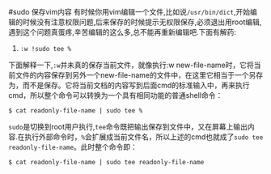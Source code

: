 #sudo 保存vim内容
有时候你用vim编辑一个文件,比如说` /usr/bin/dict `,开始编辑的时候没有注意权限问题,后来保存的时候提示无权限保存,必须退出用root编辑,遇到这个问题真蛋疼,辛苦编辑的这么多,总不能再重新编辑吧.下面有解药:

1. ` :w !sudo tee % `

下面解释一下,`:w`并未真的保存当前文件，就像执行:w new-file-name时，它将当前文件的内容保存到另外一个new-file-name的文件中，在这里它相当于一个另存为，而不是保存。它将当前文档的内容写到后面cmd的标准输入中，再来执行cmd，所以整个命令可以转换为一个具有相同功能的普通shell命令：

`$ cat readonly-file-name | sudo tee %`

`sudo`是切换到root用户执行,`tee`命令既把输出保存到文件中，又在屏幕上输出内容.在执行外部命令时，`%`会扩展成当前文件名，所以上述的cmd也就成了`sudo tee readonly-file-name`。此时整个命令即：

`$ cat readonly-file-name | sudo tee readonly-file-name`
